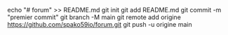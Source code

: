 echo "# forum" >> README.md 
git init 
git add README.md 
git commit -m "premier commit" 
git branch -M main 
git remote add origine https://github.com/spako59io/forum.git
 git push -u origine main
